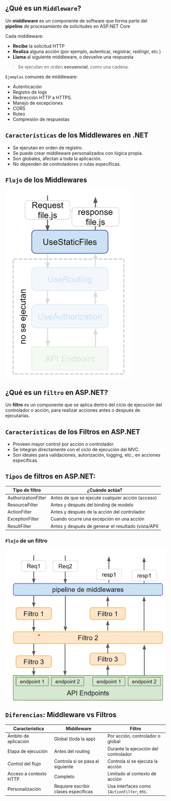 
## ¿Qué es un `Middleware`?

Un **middleware** es un componente de software que forma parte del **pipeline** de procesamiento de solicitudes en ASP.NET Core

Cada middleware:
- **Recibe** la solicitud HTTP
- **Realiza** alguna acción (por ejemplo, autenticar, registrar, redirigir, etc.)
- **Llama** al siguiente middleware, o devuelve una respuesta

> Se ejecutan en orden **secuencial**, como una cadena.

`Ejemplos` comunes de middleware:  

- Autenticación
- Registro de logs
- Redirección HTTP a HTTPS.
- Manejo de excepciones
- CORS
- Ruteo
- Compresión de respuestas

## `Características` de los Middlewares en .NET

- Se ejecutan en orden de registro.
- Se puede crear middleware personalizados con lógica propia.
- Son globales, afectan a toda la aplicación.
- No dependen de controladores o rutas específicas.

## `Flujo` de los Middlewares
![flujoMiddleware](/CSharp_API/img/flujoMiddleware.png)

## ¿Qué es un `filtro` en ASP.NET?

Un **filtro** es un componente que se aplica dentro del ciclo de ejecución del controlador o acción, para realizar acciones antes o después de ejecutarlas.

## `Características` de los Filtros en ASP.NET

- Proveen mayor control por acción o controlador.
- Se integran directamente con el ciclo de ejecución del MVC.
- Son ideales para validaciones, autorización, logging, etc., en acciones específicas.

## `Tipos` de filtros en ASP.NET:  

| Tipo de filtro      | ¿Cuándo actúa?                                      |
|---------------------|-----------------------------------------------------|
| AuthorizationFilter | Antes de que se ejecute cualquier acción (acceso)   |
| ResourceFilter      | Antes y después del binding de modelo               |
| ActionFilter        | Antes y después de la acción del controlador        |
| ExceptionFilter     | Cuando ocurre una excepción en una acción           |
| ResultFilter        | Antes y después de generar el resultado (vista/API) |


### `Flujo` de un filtro
![flujoFiltro](/CSharp_API/img/flujoFiltros.png)

## `Diferencias`: Middleware vs Filtros

| Característica         | Middleware                           | Filtro                                 |
|------------------------|--------------------------------------|----------------------------------------|
| Ámbito de aplicación   | Global (toda la app)                 | Por acción, controlador o global       |
| Etapa de ejecución     | Antes del routing                    | Durante la ejecución del controlador   |
| Control del flujo      | Controla si se pasa al siguiente     | Controla si se ejecuta la acción       |
| Acceso a contexto HTTP | Completo                             | Limitado al contexto de acción         |
| Personalización        | Requiere escribir clases específicas | Usa interfaces como `IActionFilter`, etc. |
